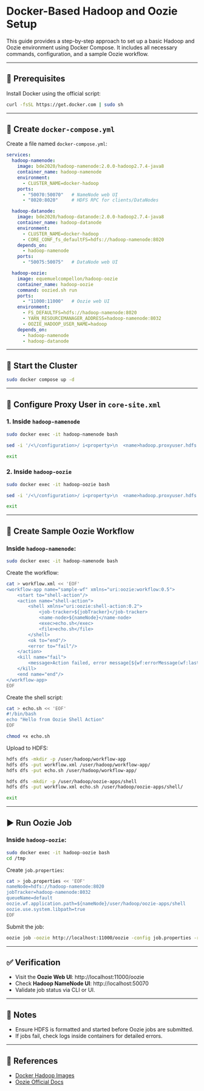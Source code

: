 
# Docker-Based Hadoop and Oozie Setup

This guide provides a step-by-step approach to set up a basic Hadoop and Oozie environment using Docker Compose. It includes all necessary commands, configuration, and a sample Oozie workflow.

---

## 🐳 Prerequisites

Install Docker using the official script:

```bash
curl -fsSL https://get.docker.com | sudo sh
```

---

## 🧱 Create `docker-compose.yml`

Create a file named `docker-compose.yml`:

```yaml
services:
  hadoop-namenode:
    image: bde2020/hadoop-namenode:2.0.0-hadoop2.7.4-java8
    container_name: hadoop-namenode
    environment:
      - CLUSTER_NAME=docker-hadoop
    ports:
      - "50070:50070"   # NameNode web UI
      - "8020:8020"     # HDFS RPC for clients/DataNodes

  hadoop-datanode:
    image: bde2020/hadoop-datanode:2.0.0-hadoop2.7.4-java8
    container_name: hadoop-datanode
    environment:
      - CLUSTER_NAME=docker-hadoop
      - CORE_CONF_fs_defaultFS=hdfs://hadoop-namenode:8020
    depends_on:
      - hadoop-namenode
    ports:
      - "50075:50075"   # DataNode web UI

  hadoop-oozie:
    image: equemuelcompellon/hadoop-oozie
    container_name: hadoop-oozie
    command: oozied.sh run
    ports:
      - "11000:11000"   # Oozie web UI
    environment:
      - FS_DEFAULTFS=hdfs://hadoop-namenode:8020
      - YARN_RESOURCEMANAGER_ADDRESS=hadoop-namenode:8032
      - OOZIE_HADOOP_USER_NAME=hadoop
    depends_on:
      - hadoop-namenode
      - hadoop-datanode
```

---

## 🚀 Start the Cluster

```bash
sudo docker compose up -d
```

---

## 🔧 Configure Proxy User in `core-site.xml`

### 1. Inside `hadoop-namenode`

```bash
sudo docker exec -it hadoop-namenode bash
```

```bash
sed -i '/<\/configuration>/ i<property>\n  <name>hadoop.proxyuser.hdfs.hosts</name>\n  <value>*</value>\n</property>\n\n<property>\n  <name>hadoop.proxyuser.hdfs.groups</name>\n  <value>*</value>\n</property>' /etc/hadoop/core-site.xml
```

```bash
exit
```

### 2. Inside `hadoop-oozie`

```bash
sudo docker exec -it hadoop-oozie bash
```

```bash
sed -i '/<\/configuration>/ i<property>\n  <name>hadoop.proxyuser.hdfs.hosts</name>\n  <value>*</value>\n</property>\n\n<property>\n  <name>hadoop.proxyuser.hdfs.groups</name>\n  <value>*</value>\n</property>' /etc/hadoop/core-site.xml
```

```bash
exit
```

---

## 📂 Create Sample Oozie Workflow

### Inside `hadoop-namenode`:

```bash
sudo docker exec -it hadoop-namenode bash
```

Create the workflow:

```bash
cat > workflow.xml << 'EOF'
<workflow-app name="sample-wf" xmlns="uri:oozie:workflow:0.5">
    <start to="shell-action"/>
    <action name="shell-action">
        <shell xmlns="uri:oozie:shell-action:0.2">
            <job-tracker>${jobTracker}</job-tracker>
            <name-node>${nameNode}</name-node>
            <exec>echo.sh</exec>
            <file>echo.sh</file>
        </shell>
        <ok to="end"/>
        <error to="fail"/>
    </action>
    <kill name="fail">
        <message>Action failed, error message[${wf:errorMessage(wf:lastErrorNode())}]</message>
    </kill>
    <end name="end"/>
</workflow-app>
EOF
```

Create the shell script:

```bash
cat > echo.sh << 'EOF'
#!/bin/bash
echo "Hello from Oozie Shell Action"
EOF

chmod +x echo.sh
```

Upload to HDFS:

```bash
hdfs dfs -mkdir -p /user/hadoop/workflow-app
hdfs dfs -put workflow.xml /user/hadoop/workflow-app/
hdfs dfs -put echo.sh /user/hadoop/workflow-app/

hdfs dfs -mkdir -p /user/hadoop/oozie-apps/shell
hdfs dfs -put workflow.xml echo.sh /user/hadoop/oozie-apps/shell/
```

```bash
exit
```

---

## ▶️ Run Oozie Job

### Inside `hadoop-oozie`:

```bash
sudo docker exec -it hadoop-oozie bash
cd /tmp
```

Create `job.properties`:

```bash
cat > job.properties << 'EOF'
nameNode=hdfs://hadoop-namenode:8020
jobTracker=hadoop-namenode:8032
queueName=default
oozie.wf.application.path=${nameNode}/user/hadoop/oozie-apps/shell
oozie.use.system.libpath=true
EOF
```

Submit the job:

```bash
oozie job -oozie http://localhost:11000/oozie -config job.properties -run
```

---

## ✅ Verification

- Visit the **Oozie Web UI**: http://localhost:11000/oozie
- Check **Hadoop NameNode UI**: http://localhost:50070
- Validate job status via CLI or UI.

---

## 📌 Notes

- Ensure HDFS is formatted and started before Oozie jobs are submitted.
- If jobs fail, check logs inside containers for detailed errors.

---

## 📎 References

- [Docker Hadoop Images](https://hub.docker.com/u/bde2020)
- [Oozie Official Docs](https://oozie.apache.org/)
